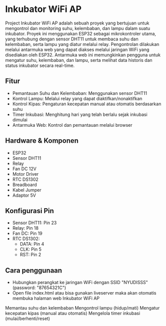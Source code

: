 # Inkubator WiFi AP
Project Inkubator WiFi AP adalah sebuah proyek yang bertujuan untuk mengontrol dan monitoring suhu, kelembaban, dan lampu dalam suatu inkubator. Proyek ini menggunakan ESP32 sebagai mikrokontroler utama, yang terhubung dengan sensor DHT11 untuk membaca suhu dan kelembaban, serta lampu yang diatur melalui relay.
Pengontrolan dilakukan melalui antarmuka web yang dapat diakses melalui jaringan WiFi yang disediakan oleh ESP32. Antarmuka web ini memungkinkan pengguna untuk mengatur suhu, kelembaban, dan lampu, serta melihat data historis dan status inkubator secara real-time.

## Fitur
- Pemantauan Suhu dan Kelembaban: Menggunakan sensor DHT11
- Kontrol Lampu: Melalui relay yang dapat diaktifkan/nonaktifkan
- Kontrol Kipas: Pengaturan kecepatan manual atau otomatis berdasarkan suhu
- Timer Inkubasi: Menghitung hari yang telah berlalu sejak inkubasi dimulai
- Antarmuka Web: Kontrol dan pemantauan melalui browser

## Hardware & Komponen
- ESP32
- Sensor DHT11
- Relay
- Fan DC 12V
- Motor Driver
- RTC DS1302
- Breadboard
- Kabel Jumper
- Adaptor 5V

## Konfigurasi Pin
- Sensor DHT11: Pin 23
- Relay: Pin 18
- Fan DC: Pin 19
- RTC DS1302:
  - DATA: Pin 4
  - CLK: Pin 5
  - RST: Pin 2

## Cara penggunaan
- Hubungkan perangkat ke jaringan WiFi dengan SSID "NYUDISSS" (password: "87654321C")
- Open file index.html atau bisa gunakan liveserver maka akan otomatis membuka halaman web Inkubator WiFi AP

Memantau suhu dan kelembaban
Mengontrol lampu (hidup/mati)
Mengatur kecepatan kipas (manual atau otomatis)
Mengelola timer inkubasi (mulai/berhenti/reset)